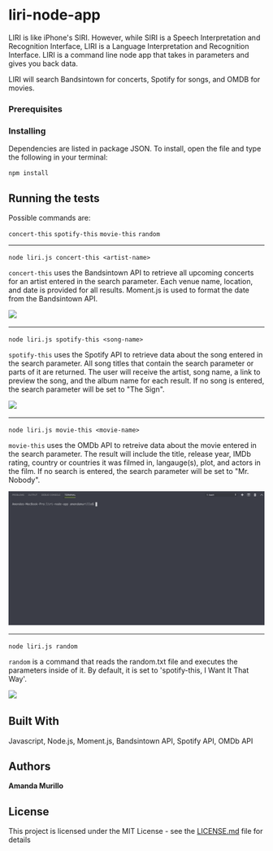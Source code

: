 # liri-node-app

LIRI is like iPhone's SIRI. However, while SIRI is a Speech Interpretation and Recognition Interface, LIRI is a Language Interpretation and Recognition Interface. LIRI is a command line node app that takes in parameters and gives you back data.

LIRI will search Bandsintown for concerts, Spotify for songs, and OMDB for movies.


### Prerequisites



### Installing

Dependencies are listed in package JSON. To install, open the file and type the following in your terminal:

```
npm install
```

## Running the tests

Possible commands are: 

`concert-this`   `spotify-this`    `movie-this`   `random` 

---

`node liri.js concert-this <artist-name>`
 
`concert-this` uses the Bandsintown API to retrieve all upcoming concerts for an artist entered in the search parameter. Each venue name, location, and date is provided for all results. Moment.js is used to format the date from the Bandsintown API.

![](concert-this.gif)

---

`node liri.js spotify-this <song-name>`
 
`spotify-this` uses the Spotify API to retrieve data about the song entered in the search parameter. All song titles that contain the search parameter or parts of it are returned. The user will receive the artist, song name, a link to preview the song, and the album name for each result. If no song is entered, the search parameter will be set to "The Sign". 

![](spotify-this.gif)

---

`node liri.js movie-this <movie-name>`
 
`movie-this` uses the OMDb API to retreive data about the movie entered in the search parameter. The result will include the title, release year, IMDb rating, country or countries it was filmed in, langauge(s), plot, and actors in the film. If no search is entered, the search parameter will be set to "Mr. Nobody".

![](movie-this.gif)

---

`node liri.js random`

`random` is a command that reads the random.txt file and executes the parameters inside of it. By default, it is set to 'spotify-this, I Want It That Way'.

![](random.gif)



## Built With
 Javascript, Node.js, Moment.js, Bandsintown API, Spotify API, OMDb API

## Authors

**Amanda Murillo** 


## License

This project is licensed under the MIT License - see the [LICENSE.md](LICENSE.md) file for details
